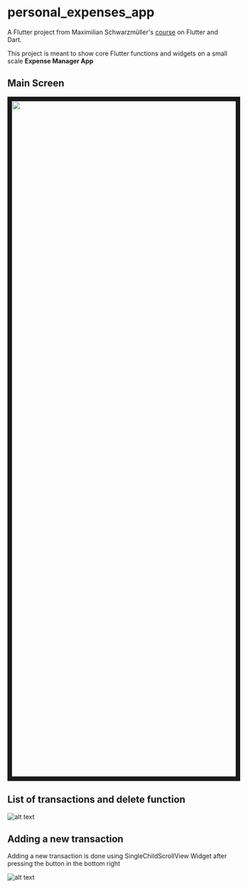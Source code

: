 # personal_expenses_app

A Flutter project from Maximilian Schwarzmüller's [course](https://www.udemy.com/course/learn-flutter-dart-to-build-ios-android-apps) on Flutter and Dart.


This project is meant to show core Flutter functions and widgets on a small scale **Expense Manager App**

## Main Screen
<img src="assets/images/Screenshot_1632232772.png" width="720" height="1520" border="10"/>



## List of transactions and delete function

![alt text](assets/videos/ezgif-3-9f46b6d462c9.gif "List")


## Adding a new transaction
Adding a new transaction is done using SingleChildScrollView Widget after pressing the button in the bottom right

![alt text](assets/videos/ezgif-3-e192b8503525.gif "New transaction")